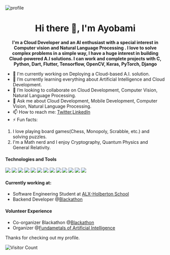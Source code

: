 

<!--

Here are some ideas to get you started:

- 🔭 I’m currently working on ...
- 🌱 I’m currently learning ...
- 👯 I’m looking to collaborate on ... 
- 🤔 I’m looking for help with ...
- 💬 Ask me about ...
- 📫 How to reach me: ...
- 😄 Pronouns: ...
- ⚡ Fun fact: ...
-->
![profile](https://miro.medium.com/max/1400/0*We8Aye1G6wLXOCqu.jpg)


<h1 align="center">Hi there 👋, I'm Ayobami</h1>

<p align="center"><b> I'm a Cloud Developer and an AI enthusiast with a special interest in Computer vision and Natural Language Processing . I love to solve complex problems in a simple way, I have a huge interest in building Cloud-powered A.I solutions. 
I can work and complete projects with C, Python, Dart, Flutter, Tensorflow, OpenCV, Keras, PyTorch, Django </b></p>

- 🔭 I'm currently working on Deploying a Cloud-based A.I. solution.
- 🌱 I’m currently learning everything about Artificial Intelligence and Cloud Development.
- 👯 I’m looking to collaborate on Cloud Development, Computer Vision, Natural Language Processing.
- 💬 Ask me about Cloud Development, Mobile Development, Computer Vision, Natural Language Processing.
- 📫 How to reach me: [Twitter](https://twitter.com/frosh_official),[LinkedIn](https://www.linkedin.com/in/ayobami-adebesin-114a3016a/)
- ⚡ Fun facts: 
 1. I love playing board games(Chess, Monopoly, Scrabble, etc.) and solving puzzles. 
 2.  I'm a Math nerd and I enjoy Cryptography, Quantum Physics and General Relativity.
#### Technologies and Tools

<p>
<img src="https://img.shields.io/badge/flutter-%230095D5.svg?&style=for-the-badge&logo=flutter&logoColor=white"/>
<img src="https://img.shields.io/badge/python-%23ED8B00.svg?&style=for-the-badge&logo=python&logoColor=white"/>
<img src="https://img.shields.io/badge/git%20-%23F05033.svg?&style=for-the-badge&logo=git&logoColor=white"/>
<img src="https://img.shields.io/badge/github%20-%23121011.svg?&style=for-the-badge&logo=github&logoColor=white"/>
<img src="https://img.shields.io/badge/firebase%20-%23039BE5.svg?&style=for-the-badge&logo=firebase"/>
<img src ="https://img.shields.io/badge/Dart-%2307405e.svg?&style=for-the-badge&logo=dart&logoColor=white"/>
<img src="https://img.shields.io/badge/C-%230095D5.svg?&style=for-the-badge&logo=C&logoColor=white"/>
<img src="https://img.shields.io/badge/tensorflow-%23ED8B00.svg?&style=for-the-badge&logo=tensorflow&logoColor=white"/>
<img src="https://img.shields.io/badge/keras%20-%23F05033.svg?&style=for-the-badge&logo=keras&logoColor=white"/>
<img src="https://img.shields.io/badge/pytorch%20-%23121011.svg?&style=for-the-badge&logo=pytorch&logoColor=white"/>
<img src="https://img.shields.io/badge/mysql%20-%23039BE5.svg?&style=for-the-badge&logo=mysql"/>
<img src ="https://img.shields.io/badge/django-%2307405e.svg?&style=for-the-badge&logo=django&logoColor=white"/>
<img src ="https://img.shields.io/badge/aws-%2307405e.svg?&style=for-the-badge&logo=aws&logoColor=white"/>

</p>

#### Currently working at:
- Software Engineering Student at [ALX-Holberton School](https://www.holbertonschool.com//)
- Backend Developer @[Blackathon](https://blackathon.tech/)


#### Volunteer Experience

- Co-organizer Blackathon @[Blackathon](https://blackathon.tech/)
- Organizer @[Fundametals of Artificial Intelligence](https://iretiayo.github.io/FAI_2020/)


Thanks for checking out my profile.

![Visitor Count](https://profile-counter.glitch.me/AyobamiAdebesin/count.svg)
